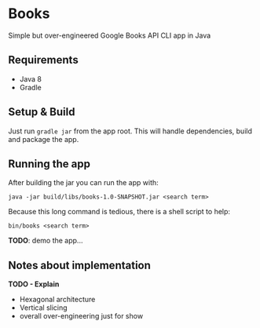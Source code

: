 # Books

Simple but over-engineered Google Books API CLI app in Java

## Requirements

* Java 8
* Gradle

## Setup & Build

Just run `gradle jar` from the app root. This will handle dependencies, build and package the app.

## Running the app

After building the jar you can run the app with:

```
java -jar build/libs/books-1.0-SNAPSHOT.jar <search term>
```

Because this long command is tedious, there is a shell script to help:

```
bin/books <search term>
```

**TODO**: demo the app...

## Notes about implementation

**TODO - Explain**

* Hexagonal architecture
* Vertical slicing
* overall over-engineering just for show
